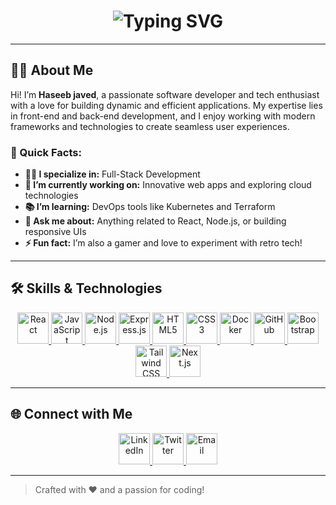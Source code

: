 <!-- Animated Typing Effect -->
<h1 align="center">
  <img src="https://readme-typing-svg.herokuapp.com?font=Fira+Code&size=25&pause=1000&color=00F7FF&center=true&vCenter=true&width=500&lines=Hi+there+%F0%9F%91%8B%2C+I'm+ Haseeb+javed !;Welcome+to+my+GitHub+profile!" alt="Typing SVG" />
</h1>

---

## 🙋‍♂️ About Me

Hi! I’m **Haseeb javed**, a passionate software developer and tech enthusiast with a love for building dynamic and efficient applications. My expertise lies in front-end and back-end development, and I enjoy working with modern frameworks and technologies to create seamless user experiences.

### 🌟 Quick Facts:
- **👨‍💻 I specialize in:** Full-Stack Development
- **💼 I’m currently working on:** Innovative web apps and exploring cloud technologies
- **📚 I’m learning:** DevOps tools like Kubernetes and Terraform
- **💬 Ask me about:** Anything related to React, Node.js, or building responsive UIs
- **⚡ Fun fact:** I’m also a gamer and love to experiment with retro tech!

---

## 🛠️ Skills & Technologies

<div align="center">
  <!-- Add logos for your skills -->
  <a href="https://reactjs.org/" target="_blank" rel="noreferrer">
    <img src="https://cdn.jsdelivr.net/gh/devicons/devicon/icons/react/react-original.svg" alt="React" width="50" height="50" />
  </a>
  <a href="https://www.javascript.com/" target="_blank" rel="noreferrer">
    <img src="https://cdn.jsdelivr.net/gh/devicons/devicon/icons/javascript/javascript-original.svg" alt="JavaScript" width="50" height="50" />
  </a>
  <a href="https://nodejs.org/" target="_blank" rel="noreferrer">
    <img src="https://cdn.jsdelivr.net/gh/devicons/devicon/icons/nodejs/nodejs-original.svg" alt="Node.js" width="50" height="50" />
  </a>
  <a href="https://expressjs.com/" target="_blank" rel="noreferrer">
    <img src="https://cdn.jsdelivr.net/gh/devicons/devicon/icons/express/express-original.svg" alt="Express.js" width="50" height="50" />
  </a>
  <a href="https://html.spec.whatwg.org/" target="_blank" rel="noreferrer">
    <img src="https://cdn.jsdelivr.net/gh/devicons/devicon/icons/html5/html5-original.svg" alt="HTML5" width="50" height="50" />
  </a>
  <a href="https://developer.mozilla.org/en-US/docs/Web/CSS" target="_blank" rel="noreferrer">
    <img src="https://cdn.jsdelivr.net/gh/devicons/devicon/icons/css3/css3-original.svg" alt="CSS3" width="50" height="50" />
  </a>
  <a href="https://www.docker.com/" target="_blank" rel="noreferrer">
    <img src="https://cdn.jsdelivr.net/gh/devicons/devicon/icons/docker/docker-original.svg" alt="Docker" width="50" height="50" />
  </a>
  <a href="https://github.com/" target="_blank" rel="noreferrer">
    <img src="https://cdn.jsdelivr.net/gh/devicons/devicon/icons/github/github-original.svg" alt="GitHub" width="50" height="50" />
  </a>
  <a href="https://getbootstrap.com/" target="_blank" rel="noreferrer">
    <img src="https://cdn.jsdelivr.net/gh/devicons/devicon/icons/bootstrap/bootstrap-original.svg" alt="Bootstrap" width="50" height="50" />
  </a>
  <a href="https://tailwindcss.com/" target="_blank" rel="noreferrer">
    <img src="https://github.com/tailwindlabs.png" alt="Tailwind CSS" width="50" height="50" />
  </a>
  <a href="https://nextjs.org/" target="_blank" rel="noreferrer">
    <img src="https://cdn.jsdelivr.net/gh/devicons/devicon/icons/nextjs/nextjs-original.svg" alt="Next.js" width="50" height="50" />
  </a>
</div>

---

## 🌐 Connect with Me

<div align="center">
  <a href="https://linkedin.com/in/yourprofile" target="_blank">
    <img src="https://cdn.jsdelivr.net/gh/devicons/devicon/icons/linkedin/linkedin-original.svg" alt="LinkedIn" width="50" height="50" />
  </a>
  <a href="https://twitter.com/yourhandle" target="_blank">
    <img src="https://cdn.jsdelivr.net/gh/devicons/devicon/icons/twitter/twitter-original.svg" alt="Twitter" width="50" height="50" />
  </a>
  <a href="mailto:your.email@example.com">
    <img src="https://cdn.jsdelivr.net/gh/devicons/devicon/icons/google/google-original.svg" alt="Email" width="50" height="50" />
  </a>
</div>

---

> Crafted with ❤️ and a passion for coding!
